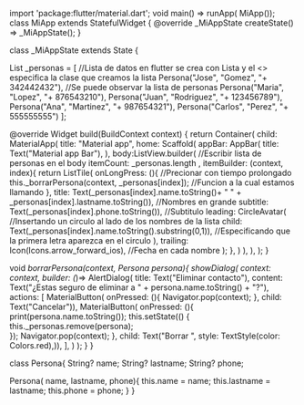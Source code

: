 import 'package:flutter/material.dart';
void main() => runApp( MiApp());
class MiApp extends StatefulWidget {
  @override
  _MiAppState createState() => _MiAppState();
}

class _MiAppState extends State<MiApp> {

  List<Persona> _personas = [ //Lista de datos en flutter se crea con Lista y el <> especifica la clase que creamos la lista
    Persona("Jose", "Gomez", "+ 342442432"), //Se puede observar la lista de personas 
    Persona("Maria", "Lopez", "+ 876543210"),
    Persona("Juan", "Rodriguez", "+ 123456789"),
    Persona("Ana", "Martinez", "+ 987654321"),
    Persona("Carlos", "Perez", "+ 555555555")
  ]; 

  @override
  Widget build(BuildContext context) {
    return Container(
      child: MaterialApp(
        title: "Material app",
        home: Scaffold(
          appBar: AppBar(
            title: Text("Material app Bar"),
          ),
          body:ListView.builder( //Escribir lista de personas en el body 
            itemCount: _personas.length ,
            itemBuilder: (context, index){
              return ListTile(
                onLongPress: (){ //Precionar con tiempo prolongado 
                  this._borrarPersona(context, _personas[index]); //Funcion a la cual estamos llamando 
                },
                title: Text(_personas[index].name.toString()+ " " + _personas[index].lastname.toString()), //Nombres en grande 
                subtitle: Text(_personas[index].phone.toString()), //Subtitulo 
                leading: CircleAvatar( //Insertando un circulo al lado de los nombres de la lista
                  child: Text(_personas[index].name.toString().substring(0,1)), //Especificando que la primera letra aparezca en el circulo 
                ),
                trailing: Icon(Icons.arrow_forward_ios), //Fecha en cada nombre 
              );
            },
          )
        ),
      ),
    );
  }

  void _borrarPersona(context, Persona persona){
    showDialog(
      context: context, 
      builder: (_)=> AlertDialog(
        title: Text("Eliminar contacto"),
        content: Text("¿Estas seguro de eliminar a " + persona.name.toString() + "?"),
        actions: [
          MaterialButton(
            onPressed: (){
              Navigator.pop(context);
          }, child: Text("Cancelar")),
          MaterialButton(
            onPressed: (){
              print(persona.name.toString());
              this.setState(() {
                this._personas.remove(persona);  
              });
              Navigator.pop(context);
          }, child: Text("Borrar ", style: TextStyle(color: Colors.red),)),
        ],
      )
    );
  }
}

class Persona{
  String? name;
  String? lastname;
  String? phone;

  Persona( name,  lastname,  phone){
    this.name = name;
    this.lastname = lastname;
    this.phone = phone;
  }
}